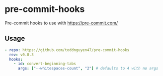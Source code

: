 # pre-commit-hooks

Pre-commit hooks to use with https://pre-commit.com/

## Usage

```yaml
- repo: https://github.com/toddnguyen47/pre-commit-hooks
  rev: v0.0.3
  hooks:
    - id: convert-beginning-tabs
      args: ["--whitespaces-count", "2"] # defaults to 4 with no args
```

